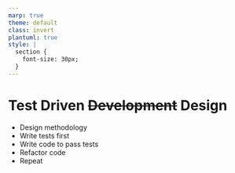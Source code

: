 ```yaml
---
marp: true
theme: default
class: invert
plantuml: true
style: |
  section {
    font-size: 30px;
  }
---
```

# Test Driven ~~Development~~ Design
- Design methodology
- Write tests first
- Write code to pass tests
- Refactor code
- Repeat
